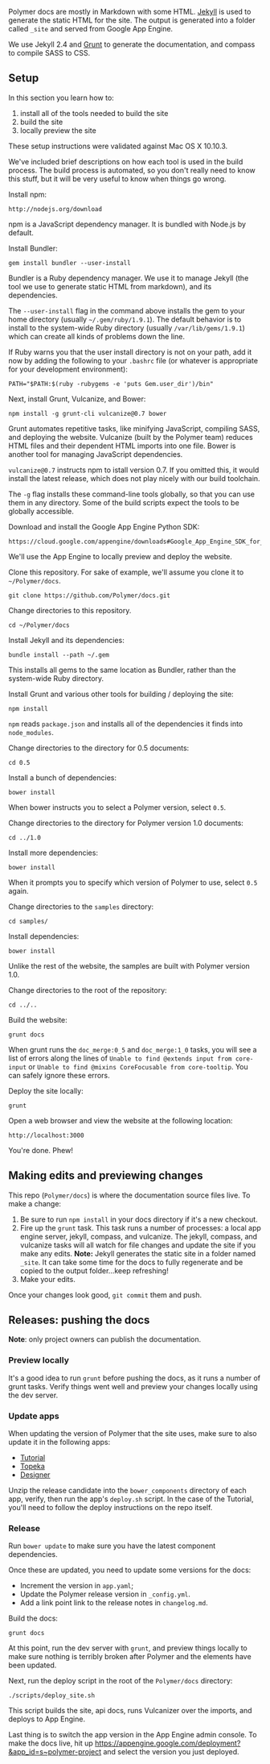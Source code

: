 Polymer docs are mostly in Markdown with some HTML. [Jekyll][jekyll] is used 
to generate the static HTML for the site. The output is generated into a 
folder called `_site` and served from Google App Engine.

We use Jekyll 2.4 and [Grunt][grunt] to generate the documentation, and compass to compile SASS to CSS.



## Setup

In this section you learn how to:

1. install all of the tools needed to build the site
2. build the site
3. locally preview the site

These setup instructions were validated against Mac OS X 10.10.3.

We've included brief descriptions on how each tool is used in the build
process. The build process is automated, so you don't really need 
to know this stuff, but it will be very useful to know when
things go wrong.

Install npm:

    http://nodejs.org/download

npm is a JavaScript dependency manager. It is bundled with Node.js 
by default.

Install Bundler:

    gem install bundler --user-install 

Bundler is a Ruby dependency manager. We use it to manage 
Jekyll (the tool we use to generate static HTML from markdown), and 
its dependencies. 

The `--user-install` flag in the command above installs the gem to your home
directory (usually `~/.gem/ruby/1.9.1`). The default behavior is to
install to the system-wide Ruby directory
(usually `/var/lib/gems/1.9.1`) which can create all kinds of
problems down the line. 

If Ruby warns you that the user install directory is not on your
path, add it now by adding the following to your `.bashrc` file
(or whatever is appropriate for your development environment):

    PATH="$PATH:$(ruby -rubygems -e 'puts Gem.user_dir')/bin"

Next, install Grunt, Vulcanize, and Bower:

    npm install -g grunt-cli vulcanize@0.7 bower

Grunt automates repetitive tasks, like minifying 
JavaScript, compiling SASS, and deploying the website.
Vulcanize (built by the Polymer team) reduces HTML files and their 
dependent HTML imports into one file. Bower is another tool for
managing JavaScript dependencies.

`vulcanize@0.7` instructs npm to istall version 0.7. If you omitted this,
it would install the latest release, which does not play nicely
with our build toolchain.

The `-g` flag installs these command-line tools globally, so that 
you can use them in any directory. Some of the build scripts expect
the tools to be globally accessible.

Download and install the Google App Engine Python SDK:

    https://cloud.google.com/appengine/downloads#Google_App_Engine_SDK_for_Python

We'll use the App Engine to locally preview and deploy the website.

Clone this repository. For sake of example, we'll assume you clone 
it to `~/Polymer/docs`.

    git clone https://github.com/Polymer/docs.git

Change directories to this repository.

    cd ~/Polymer/docs

Install Jekyll and its dependencies:

    bundle install --path ~/.gem

This installs all gems to the same location as Bundler, rather 
than the system-wide Ruby directory.

Install Grunt and various other tools for building / deploying the site: 

    npm install

`npm` reads `package.json` and installs all of the dependencies
it finds into `node_modules`.

Change directories to the directory for 0.5 documents:

    cd 0.5

Install a bunch of dependencies:

    bower install

When bower instructs you to select a Polymer version, select `0.5`.

Change directories to the directory for Polymer version 1.0 documents:

    cd ../1.0

Install more dependencies: 

    bower install

When it prompts you to specify which version of Polymer to use, select
`0.5` again.

Change directories to the `samples` directory:

    cd samples/

Install dependencies:

    bower install

Unlike the rest of the website, the samples are built with Polymer
version 1.0.

Change directories to the root of the repository:

    cd ../..

Build the website:

    grunt docs

When grunt runs the `doc_merge:0_5` and `doc_merge:1_0` tasks, you will see 
a list of errors along the lines of `Unable to find @extends input from
core-input` or `Unable to find @mixins CoreFocusable from core-tooltip`. You
can safely ignore these errors.

Deploy the site locally:

    grunt

Open a web browser and view the website at the following location:

    http://localhost:3000

You're done. Phew!

## Making edits and previewing changes

This repo (`Polymer/docs`) is where the documentation source files live. To make a change:

1. Be sure to run `npm install` in your docs directory if it's a new checkout.
2. Fire up the `grunt` task. This task runs a number of processes: a local app engine server, jekyll, compass, and vulcanize. The jekyll, compass, and vulcanize tasks will all watch for file changes and update the site if you make any edits.
**Note:** Jekyll generates the static site in a folder named `_site`. It can take some time for the docs to fully regenerate and be copied to the output folder...keep refreshing!
3. Make your edits.

Once your changes look good, `git commit` them and push.

## Releases: pushing the docs

**Note**: only project owners can publish the documentation.

### Preview locally

It's a good idea to run `grunt` before pushing the docs, as it runs a number of grunt tasks. Verify things went well and preview your changes locally using the dev server.

### Update apps

When updating the version of Polymer that the site uses, make sure to also update it in the following apps:

- [Tutorial](https://github.com/Polymer/polymer-tutorial)
- [Topeka](https://github.com/Polymer/topeka)
- [Designer](https://github.com/Polymer/designer)

Unzip the release candidate into the `bower_components` directory of each app, verify, then run the app's `deploy.sh` script. In the case of the Tutorial, you'll need to follow the deploy instructions on the repo itself.

### Release

Run `bower update` to make sure you have the latest component dependencies.

Once these are updated, you need to update some versions for the docs:

- Increment the version in `app.yaml`;
- Update the Polymer release version in `_config.yml`.
- Add a link point link to the release notes in `changelog.md`.

Build the docs:

    grunt docs
    
At this point, run the dev server with `grunt`, and preview things locally to make sure nothing is terribly
broken after Polymer and the elements have been updated. 

Next, run the deploy script in the root of the `Polymer/docs` directory:

    ./scripts/deploy_site.sh
    
This script builds the site, api docs, runs Vulcanizer over the imports, and deploys to App Engine.    

Last thing is to switch the app version in the App Engine admin console. To make the docs live, hit up https://appengine.google.com/deployment?&app_id=s~polymer-project and select the version you just deployed.

[jekyll]: http://jekyllrb.com/
[grunt]: http://gruntjs.com/
